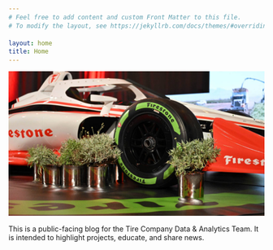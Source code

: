 ```yaml
---
# Feel free to add content and custom Front Matter to this file.
# To modify the layout, see https://jekyllrb.com/docs/themes/#overriding-theme-defaults

layout: home
title: Home
---
```


![Guayule Tires](/assets/index_files/guayule_tire.jpeg)

This is a public-facing blog for the Tire Company Data & Analytics Team.  It is intended to highlight projects, educate, and share news.